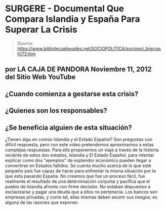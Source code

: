 # SURGERE - Documental Que Compara Islandia y España Para Superar La Crisis

> Source: https://www.bibliotecapleyades.net/SOCIOPOLITICA/sociopol_bigcrash173.htm

por
LA CAJA DE PANDORA
Noviembre 11, 2012
del Sitio Web
YouTube
-
¿Cuando comienza a gestarse esta crisis?
-
¿Quienes son los responsables?
-
¿Se
beneficia alguien de esta situación?
-
¿Tienen algo en común Islandia y el
Estado Español?
Son preguntas con difícil respuesta, pero con este video pretendemos
aproximarnos a estas complejas respuestas.
Para ello proponemos un viaje a través de la historia reciente de estos dos
estados, Islandia y El Estado Español, para intentar explicar como dos "ejemplos"
de esplendor económico pueden llegar a convertirse en Estados fallidos.
Se cuenta mucho acerca de lo que este pequeño país fue capaz de hacer para
enfrentar la misma situación por la que esta pasando España.
No creamos que
fue un proceso fácil, fue realmente el resultado de una determinación
conjunta y pacífica que el pueblo de Islandia afronto con firme decisión. No
estaban dispuestos a esclavizarse y pagar una deuda que a ellos no
pertenecía.
Los bancos son empresas privadas, y como tal, ellas mismas deben
asumir sus riesgos; es alguna de las razones que exponen.
